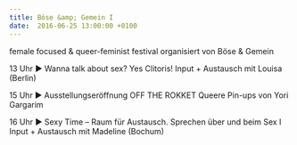 ```yaml
---
title: Böse &amp; Gemein I
date:  2016-06-25 13:00:00 +0100
---
```


female focused &amp; queer-feminist festival organisiert von Böse &amp; Gemein



13 Uhr ► Wanna talk about sex? Yes Clitoris! Input + Austausch mit Louisa (Berlin)

15 Uhr ► Ausstellungseröffnung OFF THE ROKKET Queere Pin-ups von Yori Gargarim

16 Uhr ► Sexy Time – Raum für Austausch. Sprechen über und beim Sex I Input + Austausch mit Madeline (Bochum)

